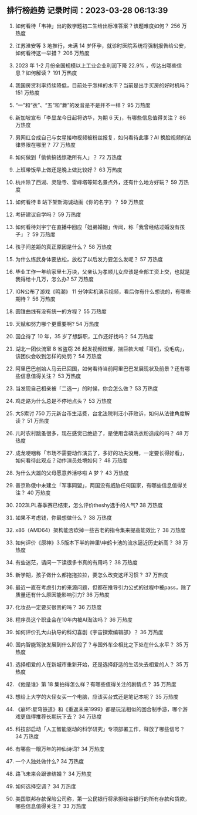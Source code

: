 
## 排行榜趋势 记录时间：2023-03-28 06:13:39
  
  1. 如何看待「韦神」出的数学题初二生给出标准答案？该题难度如何？ 256 万热度
    
  2. 江苏淮安等 3 地推行，未满 14 岁怀孕，就诊时医院系统将强制报告给公安，如何看待这一举措？ 206 万热度
    
  3. 2023 年 1-2 月份全国规模以上工业企业利润下降 22.9% ，传达出哪些信息？如何解读？ 191 万热度
    
  4. 我国房贷利率持续降低，目前处于怎样的水平？当前是出手买房的好时机吗？ 151 万热度
    
  5. “一”和“衣”、“五”和“舞”的发音是不是并不一样？ 95 万热度
    
  6. 新加坡宣布「李显龙今日起将访华，为期 6 天」，有哪些信息值得关注？ 86 万热度
    
  7. 男网红合成自己与女星接吻视频被粉丝报复，如何看待此事？AI 换脸视频的法律界限在哪里？ 77 万热度
    
  8. 如何做到「偷偷搞钱惊艳所有人」？ 72 万热度
    
  9. 上班带饭早上做还是晚上做比较好？ 63 万热度
    
  10. 杭州除了西湖、灵隐寺、雷峰塔等知名景点外，还有什么地方好玩？ 59 万热度
    
  11. 如何看待 B 站下架新海诚动画《你的名字》？ 59 万热度
    
  12. 考研建议自学吗？ 59 万热度
    
  13. 如何看待刘宇宁在直播中回应「姐弟婚姻」传闻，称「我曾经结过婚没有孩子」？ 59 万热度
    
  14. 孩子间差距的真正原因是什么？ 58 万热度
    
  15. 为什么练武身体要放松，放松了以后发力要怎么发呢？ 57 万热度
    
  16. 毕业工作一年给家里七万块，父亲认为孝顺儿女应该是全部工资上交，也就是我得给十几万，怎么办? 57 万热度
    
  17. IGN公布了游戏《鸣潮》 11 分钟实机演示视频，看后你有什么想说的，有哪些期待？ 56 万热度
    
  18. 圆锥曲线有没有统一的方程？ 55 万热度
    
  19. 天赋和努力哪个更重要啊? 54 万热度
    
  20. 国企待了 10 年，35 岁了想辞职，工作还好找吗？ 54 万热度
    
  21. 湖北一团伙流窜 8 省盗窃 26 起发视频炫耀，揣巨款大喊「哥们，没毛病」，该团伙会收到怎样的处罚？ 54 万热度
    
  22. 阿里巴巴创始人马云已回国，如何看待当前阿里巴巴发展现状及前景？还有哪些信息值得关注？ 53 万热度
    
  23. 当发现自己相亲被「二选一」的时候，你会怎么做？ 53 万热度
    
  24. 鸡走路为什么总是不停地点头？ 53 万热度
    
  25. 大S索讨 750 万元新台币生活费，台北法院判汪小菲败诉，如何从法律角度解读？ 51 万热度
    
  26. 儿时农村跳蚤很多，现在感觉已绝迹了，是使用含磷洗衣粉造成的吗？ 48 万热度
    
  27. 成龙哽咽称「市场不需要动作演员了，多好的功夫没用，一定要长得好看」，如何看待此观点？动作演员处境如何？ 48 万热度
    
  28. 为什么大雄的父母愿意养活哆啦 A 梦？ 43 万热度
    
  29. 普京称俄中未建立「军事同盟」，两国没有威胁任何国家，有哪些信息值得关注？ 40 万热度
    
  30. 2023LPL春季赛已结束，怎么评价theshy选手的人气? 38 万热度
    
  31. 如果不考虑钱，你最想做什么？ 38 万热度
    
  32. x86（AMD64）架构能否砍掉一些古老的指令集来提高能效比？ 38 万热度
    
  33. 如何评价《原神》3.5版本下半的神里\申鹤卡池的流水逼近历史新高？ 38 万热度
    
  34. 有些迷茫，请问一下读很多书真的有用吗？ 38 万热度
    
  35. 新学期，孩子做什么都拖拖拉拉，要怎么改变这坏习惯？ 37 万热度
    
  36. 最近一直在考虑引力的来源问题，但都在推导引力公式的过程中被pass，除了质量还有什么原因能影响引力? 36 万热度
    
  37. 化妆品一定要买很贵的吗？ 36 万热度
    
  38. 程序员这个职业会在10年内被AI淘汰吗？ 36 万热度
    
  39. 如何评价孔大山执导的科幻喜剧《宇宙探索编辑部》？ 36 万热度
    
  40. 国内智能驾驶发展到什么阶段了？与国外车企相比之下处在什么水平？ 35 万热度
    
  41. 选择相爱的人在新城市重新开始，还是选择舒适的生活失去相爱的人？ 35 万热度
    
  42. 《他是谁》第 18 集拍得怎么样？有哪些值得关注的剧情点？ 35 万热度
    
  43. 想给上大学的大侄女买一个电脑，应该买台式还是笔记本呢？ 35 万热度
    
  44. 《崩坏:星穹铁道》和《重返未来1999》都是玩法相似的回合制手游，哪个游戏更值得推荐长期玩下去？ 34 万热度
    
  45. 科技部启动「人工智能驱动的科学研究」专项部署工作，释放了哪些信号？ 34 万热度
    
  46. 有哪些一眼万年的神仙诗词? 34 万热度
    
  47. 一个人独处做什么? 34 万热度
    
  48. 路飞未来会跟谁结婚？ 34 万热度
    
  49. 如何选择空调？ 34 万热度
    
  50. 美国联邦存款保险公司称，第一公民银行将承担硅谷银行的所有存款和贷款，哪些信息值得关注？ 33 万热度
    